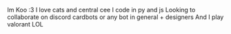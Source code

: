 Im Koo :3
I love cats and central cee 
I code in py and js
Looking to collaborate on discord cardbots or any bot in general + designers
And I play valorant LOL
<!---
KookieDookie7/KookieDookie7 is a ✨ special ✨ repository because its `README.md` (this file) appears on your GitHub profile.
You can click the Preview link to take a look at your changes.
--->
